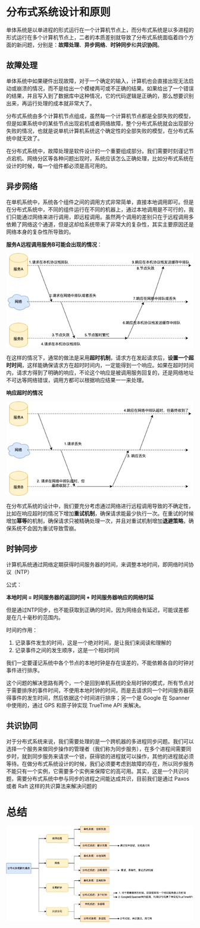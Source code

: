 # 分布式系统设计和原则

单体系统是以单进程的形式运行在一个计算机节点上，而分布式系统是以多进程的形式运行在多个计算机节点上，二者的本质差别就导致了分布式系统面临着四个方面的新问题，分别是：**故障处理**、**异步网络**、**时钟同步**和**共识协同**。

## 故障处理

单体系统中如果硬件出现故障，对于一个确定的输入，计算机也会直接出现无法启动或崩溃的情况，而不是给出一个模棱两可或不正确的结果。如果给出了一个错误的结果，并且写入到了数据库中这种情况，它的代码逻辑是正确的，那么想要识别出来，再运行处理的成本就非常大了。

分布式系统由多个计算机节点组成，虽然每一个计算机节点都是全部失败的模型，但是如果系统中的某些节点出现宕机或者网络故障，整个分布式系统就会出现部分失败的情况，也就是说单机计算机系统这个确定性的全部失败的模型，在分布式系统中就无效了。

在分布式系统中，故障处理是软件设计的一个重要组成部分。我们需要时刻谨记节点宕机、网络分区等各种问题出现时，系统应该怎么正确处理，比如分布式系统在设计的时候，每一个组件都必须是高可用的。

## 异步网络

在单机系统中，系统各个组件之间的调用方式非常简单，直接本地调用即可。但是在分布式系统中，不同的组件运行在不同的机器上，通过本地调用是不可行的，我们只能通过网络来进行调用，即远程调用。虽然两个调用的差别只在于远程调用多依赖了网络这个通道，但是这却给系统带来了非常大的复杂性，其实主要原因还是网络本身的复杂性所导致的。

**服务A远程调用服务B可能会出现的情况**：

![分布式系统远程调用问题.png](./images/分布式系统远程调用问题.png)

在这样的情况下，通常的做法是采用**超时机制**，请求方在发起请求后，**设置一个超时时间**，这样能确保请求方在超时时间内，一定能得到一个响应。如果在超时时间内，请求方得到了明确的响应，不论这个响应是被调用服务回复的，还是网络地址不可达等网络错误，调用方都可以根据响应结果一一来处理。

**响应超时的情况**

![分布式响应超时情况.png](./images/分布式响应超时情况.png)

在分布式系统的设计中，我们要充分考虑通过网络进行远程调用导致的不确定性，比如在响应超时的情况下增加**重试机制**，确保请求能最少执行一次。在重试的时候增加**幂等**的机制，确保请求只被精确处理一次，并且对重试机制增加**退避策略**，确保系统不会因为重试导致雪崩。

## 时钟同步

计算机系统通过网络定期获得时间服务器的时间，来调整本地时间，即网络时间协议（NTP）

公式：

**本地时间 = 时间服务器的返回时间 + 时间服务器响应的网络时延**

但是通过NTP同步，也不能获取到正确的时间，因为网络会有延迟，可能误差都是在几十毫秒的范围内。

时间的作用：

1. 记录事件发生的时间，这是一个绝对时间，是让我们来阅读和理解的
2. 记录事件之间的发生顺序，这是一个相对时间

我们一定要谨记系统中各个节点的本地时钟是存在误差的，不能依赖各自的时钟对事件进行排序。

这个问题的解决思路有两个，一个是回到单机系统的全局时钟的模式，所有节点对于需要排序的事件时间，不使用本地时钟的时间，而是去请求同一个时间服务器获得事件的发生时间，然后依据这个时间进行排序；另一个是 Google 在 Spanner 中使用的，通过 GPS 和原子钟实现 TrueTime API 来解决。

## 共识协同

对于分布式系统来说，我们需要处理的是一个跨机器的多进程同步问题。我们可以选择一个服务来做同步操作的管理者（我们称为同步服务），在多个进程间需要同步时，就到同步服务来请求一个锁，获得锁的进程就可以操作，其他的进程就必须等待。在做分布式系统设计的时候，我们必须要考虑到故障的存在，所以同步服务不能只有一个实例，它需要多个实例来保障它的高可用。其实，这是一个共识问题，需要分布式系统中参与同步的进程之间能达成共识，目前我们是通过 Paxos 或者 Raft 这样的共识算法来解决问题的

# 总结

![分布式系统新的挑战.png](./images/分布式系统新的挑战.png)

